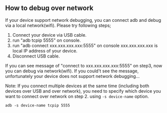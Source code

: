 ## How to debug over network
If your device support network debugging, you can connect adb and debug via a local network(wifi).
Please try following steps;

1. Connect your device via USB cable.
2. run "adb tcpip 5555" on console.
3. run "adb connect xxx.xxx.xxx.xxx:5555" on console
xxx.xxx.xxx.xxx is local IP address of your device.
4. Disconnect USB cable.

If you can see message of "connect to xxx.xxx.xxx.xxx:5555" on step3, now you can debug via network(wifi).
If you could't see the message, unfortunately your device does not support network debugging...

Note: If you connect multiple devices at the same time (including both devices over USB and over network), you need to specify which device you want to connect over network on step 2. using `-s device-name` option.
```
adb -s device-name tcpip 5555
```
